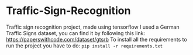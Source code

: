 # Traffic-Sign-Recognition
Traffic sign recognition project, made using tensorflow
I used a German Traffic Signs dataset, you can find it by following this link: https://paperswithcode.com/dataset/gtsrb
To install all the requirements to run the project you have to do: `pip install -r requirements.txt`
